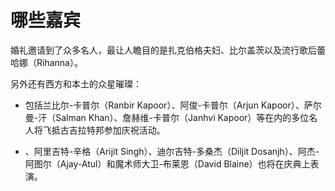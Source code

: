 # 哪些嘉宾

婚礼邀请到了众多名人，最让人瞻目的是扎克伯格夫妇、比尔盖茨以及流行歌后蕾哈娜（Rihanna）。

另外还有西方和本土的众星璀璨：

- 包括兰比尔-卡普尔（Ranbir Kapoor）、阿俊-卡普尔（Arjun Kapoor）、萨尔曼-汗（Salman Khan）、詹赫维-卡普尔（Janhvi Kapoor）等在内的多位名人将飞抵古吉拉特邦参加庆祝活动。

- 、阿里吉特-辛格（Arijit Singh）、迪尔吉特-多桑杰（Diljit Dosanjh）、阿杰-阿图尔（Ajay-Atul）和魔术师大卫-布莱恩（David Blaine）也将在庆典上表演。